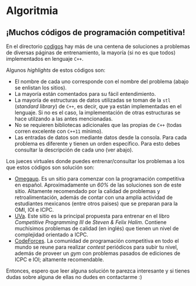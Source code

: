 # Algoritmia
## ¡Muchos códigos de programación competitiva!

En el directorio [codigos](https://github.com/DiegoTableros/Algoritmia/tree/main/codigos) hay más de una centena de soluciones a problemas de diversas páginas de entrenamiento, la mayoría (si no es que todos) implementados en lenguaje `C++`.

Algunos *highlights* de estos códigos son:
- El nombre de cada uno corresponde con el nombre del problema (abajo se enlistan los sitios).
- La mayoría están comentados para su fácil entendimiento.
- La mayoría de estructuras de datos utilizadas se toman de la `stl` (*standard library*) de `C++`, es decir, que ya están implementadas en el lenguaje. Si no es el caso, la implementación de otras estructuras se hace utilzando a las antes mencionadas.
- No se requieren bibliotecas adicionales que las propias de `C++` (todas corren excelente con `C++11` mínimo).
- Las entradas de datos son mediante datos desde la consola. Para cada problema es diferente y tienen un orden específico. Para esto debes consultar la descripción de cada uno (ver abajo).

Los jueces virtuales donde puedes entrenar/consultar los problemas a los que estos códigos son solución son:
- [Omegaup](https://omegaup.com). Es un sitio para comenzar con la programación competitiva en español. Aproximadamente un *60%* de las soluciones son de este sitio. Altamente recomendado por la calidad de problemas y retroalimentación, además de contar con una amplia actividad de estudiantes mexicanos (entre otros paises) que se preparan para la OMI, IOI e ICPC.
- [UVa](https://onlinejudge.org). Este sitio es la principal propuesta para entrenar en el libro *Competitive Programming III* de *Steven & Felix Halim*. Contiene muchísimos problemas de calidad (en inglés) que tienen un nivel de complejidad orientado a ICPC.
- [CodeForces](https://codeforces.com). La comunidad de programación competitiva en todo el mundo se reune para realizar *contest* periódicos para subir tu nivel, además de proveer un *gym* con problemas pasados de ediciones de ICPC e IOI; altamente recomendable.

Entonces, espero que leer alguna solución te parezca interesante y si tienes dudas sobre alguna de ellas no dudes en contactarme :)
